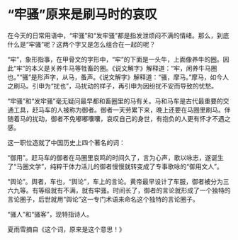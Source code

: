 # “牢骚”原来是刷马时的哀叹

在今天的日常用语中，“牢骚”和“发牢骚”都是指发泄烦闷不满的情绪。那么，到底什么是“牢骚”呢？这两个字又是怎么组合在一起的呢？ 

“牢”，象形指事，在甲骨文的字形中，“牢”的下面是一头牛，上面像养牛的圈。因此“牢”的本义是关养牛马等牲畜的圈。《说文解字》解释道：“牢，闲养牛马圈也。”“骚”是形声字，从马，蚤声。《说文解字》解释道：“骚，摩马。”摩马，如今人之刷马。引申为“扰也”，马扰动的样子，再引申为因纷扰不安而导致的忧愁。 

“牢骚”和“发牢骚”毫无疑问最早都和畜圈里的马有关。马和马车是古代最重要的交通工具，赶马车的人被称为御者。御者一天劳累下来，晚上还要在马圈里刷马。伴随着马的扰动，御者不免嘟嘟囔囔，哀叹自己的身世，有抱负的人更有怀才不遇之感。 

这一职位造就了中国历史上四个著名的词： 

“御用”。赶马车的御者在马圈里哀鸣的时间久了，言为心声，歌以咏志，遂诞生了“马圈文学”，纯粹干体力活儿的御者慢慢就转变成了专事歌咏的“御用文人”。 

“舆论”。舆者，车也，“舆论”，车上的言论。黄帝最早设计了车服，御者被分为三六九等。有等级就有不满，就有牢骚。时间长了，御者的言论就形成了一个独特的言论圈子，后世就用“舆论”这一专门术语来命名这个独特的言论圈子。 

“骚人”和“骚客”，现特指诗人。 

夏雨雪摘自《这个词，原来是这个意思！》